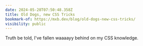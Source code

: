 ```yaml
---
date: 2024-05-28T07:50:48.358Z
title: Old Dogs, new CSS Tricks
bookmark-of: https://mxb.dev/blog/old-dogs-new-css-tricks/
visibility: public
---
```


Truth be told, I've fallen waaaayy behind on my CSS knowledge.

